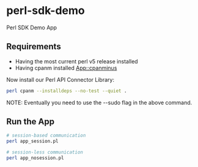 # perl-sdk-demo

Perl SDK Demo App

## Requirements

* Having the most current perl v5 release installed
* Having cpanm installed [App::cpanminus](https://metacpan.org/pod/App::cpanminus)

Now install our Perl API Connector Library:

```bash
perl cpanm --installdeps --no-test --quiet .
```

NOTE: Eventually you need to use the --sudo flag in the above command.

## Run the App

```bash
# session-based communication
perl app_session.pl

# session-less communication
perl app_nosession.pl
```
